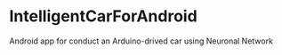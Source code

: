 IntelligentCarForAndroid
========================

Android app for conduct an Arduino-drived car using Neuronal Network
